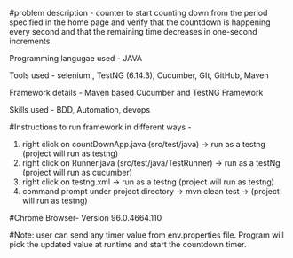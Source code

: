 #problem description - counter to start counting down from the period specified in the home page and verify that the countdown is happening every second and that the remaining time decreases in one-second increments.

Programming langugae used - JAVA

Tools used - selenium , TestNG (6.14.3), Cucumber, GIt, GitHub, Maven


Framework details - Maven based Cucumber and TestNG Framework


Skills used - BDD, Automation, devops

#Instructions to run framework in different ways -

1) right click on countDownApp.java (src/test/java) -> run as a testng (project will run as testng)
2) right click on Runner.java (src/test/java/TestRunner) -> run as a testNg (project will run as cucumber)
3) right click on testng.xml -> run as a testng (project will run as testng)
4) command prompt under project directory -> mvn clean test -> (project will run as testng)

#Chrome Browser- Version 96.0.4664.110

#Note: user can send any timer value from env.properties file. Program will pick the updated value at runtime and start the countdown timer.
